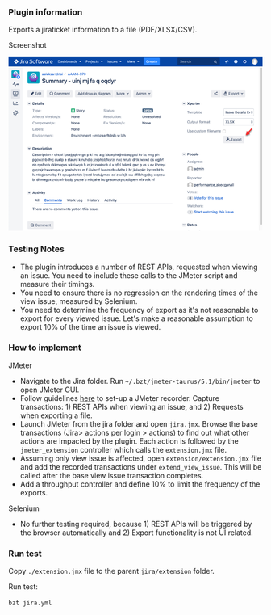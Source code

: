 ### Plugin information
Exports a jiraticket information to a file (PDF/XLSX/CSV).

Screenshot

![](images/jiraxporter.png)


### Testing Notes
* The plugin introduces a number of REST APIs, requested when viewing an issue.
You need to include these calls to the JMeter script and measure their timings.
* You need to ensure there is no regression on the rendering times of the view issue, measured by Selenium.
* You need to determine the frequency of export as it's not reasonable to export for every viewed issue. 
Let's make a reasonable assumption to export 10% of the time an issue is viewed.


### How to implement
JMeter
* Navigate to the Jira folder. Run `~/.bzt/jmeter-taurus/5.1/bin/jmeter` to open JMeter GUI.
* Follow guidelines [here](https://jmeter.apache.org/usermanual/jmeter_proxy_step_by_step.html) to set-up a JMeter recorder. 
Capture transactions: 1) REST APIs when viewing an issue, and 2) Requests when exporting a file.
* Launch JMeter from the jira folder and open `jira.jmx`. Browse the base transactions (Jira> actions per login > actions)
to find out what other actions are impacted by the plugin. Each action is followed by the `jmeter_extension` controller 
which calls the `extension.jmx` file.
* Assuming only view issue is affected, open `extension/extension.jmx` file and add the recorded transactions under 
`extend_view_issue`. This will be called after the base view issue transaction completes. 
* Add a throughput controller and define 10% to limit the frequency of  the exports.
 
Selenium
* No further testing required, because 1) REST APIs will be triggered by the browser automatically 
and 2) Export functionality is not UI related.

### Run test
Copy `./extension.jmx` file to the parent `jira/extension` folder. 

Run test:

`bzt jira.yml`
